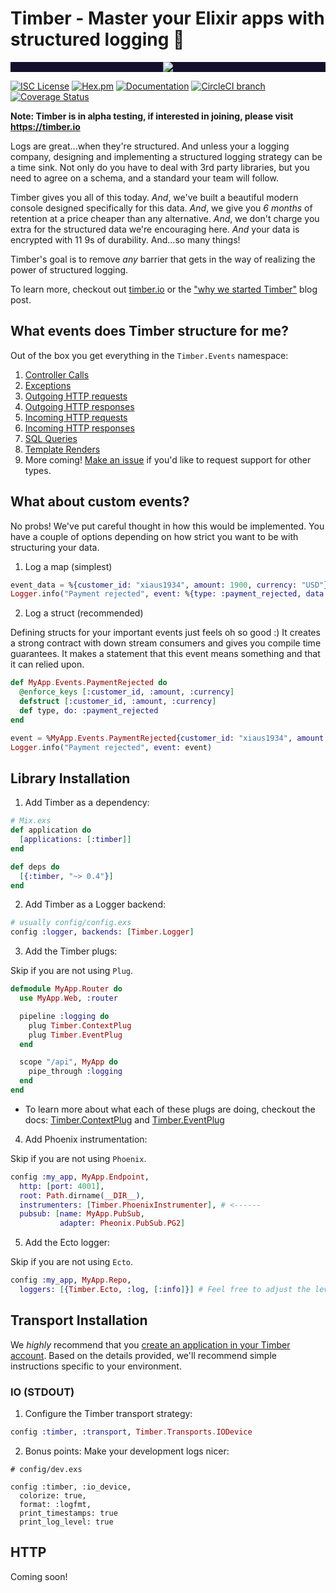 # Timber - Master your Elixir apps with structured logging :evergreen_tree:

<p align="center" style="background: #140f2a;">
<a href="http://github.com/timberio/timber-ruby"><img src="http://res.cloudinary.com/timber/image/upload/c_scale,w_537/v1464797600/how-it-works_sfgfjp.gif" /></a>
</p>

[![ISC License](https://img.shields.io/badge/license-ISC-ff69b4.svg)](LICENSE) [![Hex.pm](https://img.shields.io/hexpm/v/timber.svg?maxAge=18000=plastic)](https://hex.pm/packages/timber) [![Documentation](https://img.shields.io/badge/hexdocs-latest-blue.svg)](https://hexdocs.pm/timber/index.html) [![CircleCI branch](https://img.shields.io/circleci/project/timberio/timber-elixir/master.svg?maxAge=18000=plastic)](https://circleci.com/gh/timberio/timber-elixir/tree/master) [![Coverage Status](https://coveralls.io/repos/github/timberio/timber-elixir/badge.svg?branch=master)](https://coveralls.io/github/timberio/timber-elixir=master)

**Note: Timber is in alpha testing, if interested in joining, please visit https://timber.io**

Logs are great...when they're structured. And unless your a logging company, designing and
implementing a structured logging strategy can be a time sink. Not only do you have to deal
with 3rd party libraries, but you need to agree on a schema, and a standard your team will follow.

Timber gives you all of this today. *And*, we've built a beautiful modern console designed
specifically for this data. *And*, we give you *6 months* of retention at a price cheaper than
any alternative. *And*, we don't charge you extra for the structured data we're encouraging here.
*And* your data is encrypted with 11 9s of durability. And...so many things!

Timber's goal is to remove *any* barrier that gets in the way of realizing the power of structured
logging.

To learn more, checkout out [timber.io](https://timber.io) or the ["why we started Timber"](http://moss-ibex2.cloudvent.net/blog/why-were-building-timber/)
blog post.


## What events does Timber structure for me?

Out of the box you get everything in the `Timber.Events` namespace:

1. [Controller Calls]()
2. [Exceptions]()
3. [Outgoing HTTP requests]()
4. [Outgoing HTTP responses]()
5. [Incoming HTTP requests]()
6. [Incoming HTTP responses]()
7. [SQL Queries]()
8. [Template Renders]()
9. More coming! [Make an issue]() if you'd like to request support for other types.

## What about custom events?

No probs! We've put careful thought in how this would be implemented. You have a couple of options
depending on how strict you want to be with structuring your data.

1. Log a map (simplest)

```elixir
event_data = %{customer_id: "xiaus1934", amount: 1900, currency: "USD"}
Logger.info("Payment rejected", event: %{type: :payment_rejected, data: event_data})
```

2. Log a struct (recommended)

Defining structs for your important events just feels oh so good :) It creates a strong contract
with down stream consumers and gives you compile time guarantees. It makes a statement that
this event means something and that it can relied upon.

```elixir
def MyApp.Events.PaymentRejected do
  @enforce_keys [:customer_id, :amount, :currency]
  defstruct [:customer_id, :amount, :currency]
  def type, do: :payment_rejected
end

event = %MyApp.Events.PaymentRejected{customer_id: "xiaus1934", amount: 1900, currency: "USD"}
Logger.info("Payment rejected", event: event)
```


## Library Installation

1. Add Timber as a dependency:

  ```elixir
  # Mix.exs
  def application do
    [applications: [:timber]]
  end

  def deps do
    [{:timber, "~> 0.4"}]
  end
  ```

2. Add Timber as a Logger backend:

  ```elixir
  # usually config/config.exs
  config :logger, backends: [Timber.Logger]
  ```

3. Add the Timber plugs:

  Skip if you are not using `Plug`.

  ```elixir
  defmodule MyApp.Router do
    use MyApp.Web, :router

    pipeline :logging do
      plug Timber.ContextPlug
      plug Timber.EventPlug
    end

    scope "/api", MyApp do
      pipe_through :logging
    end
  end
  ```

  * To learn more about what each of these plugs are doing, checkout the docs: [Timber.ContextPlug]() and [Timber.EventPlug]()

4. Add Phoenix instrumentation:

  Skip if you are not using `Phoenix`.

  ```elixir
  config :my_app, MyApp.Endpoint,
    http: [port: 4001],
    root: Path.dirname(__DIR__),
    instrumenters: [Timber.PhoenixInstrumenter], # <------
    pubsub: [name: MyApp.PubSub,
             adapter: Pheonix.PubSub.PG2]
  ```

5. Add the Ecto logger:

  Skip if you are not using `Ecto`.

  ```elixir
  config :my_app, MyApp.Repo,
    loggers: [{Timber.Ecto, :log, [:info]}] # Feel free to adjust the level
  ```

## Transport Installation

We *highly* recommend that you [create an application in your Timber account](https://app.timber.io).
Based on the details provided, we'll recommend simple instructions specific to your environment.


### IO (STDOUT)

1. Configure the Timber transport strategy:

  ```elixir
  config :timber, :transport, Timber.Transports.IODevice
  ```

2. Bonus points: Make your development logs nicer:

  ```
  # config/dev.exs

  config :timber, :io_device,
    colorize: true,
    format: :logfmt,
    print_timestamps: true
    print_log_level: true
  ```

## HTTP

Coming soon!
